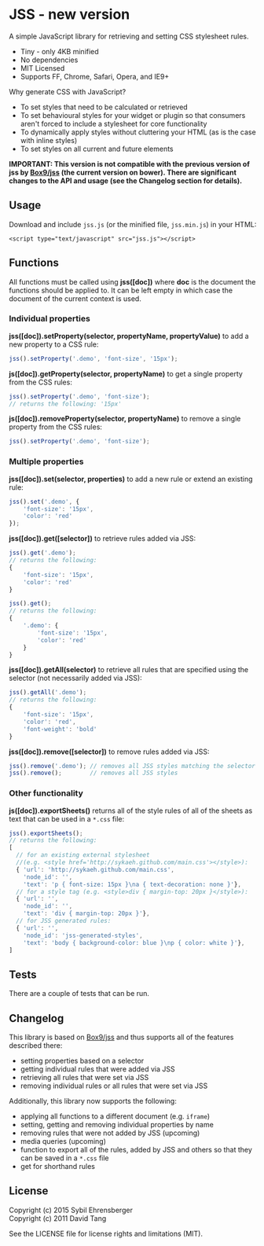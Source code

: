 # JSS - new version

A simple JavaScript library for retrieving and setting CSS stylesheet rules.

* Tiny - only 4KB minified
* No dependencies
* MIT Licensed
* Supports FF, Chrome, Safari, Opera, and IE9+

Why generate CSS with JavaScript?

* To set styles that need to be calculated or retrieved
* To set behavioural styles for your widget or plugin so that consumers aren't forced to include a stylesheet for core functionality
* To dynamically apply styles without cluttering your HTML (as is the case with inline styles)
* To set styles on all current and future elements

**IMPORTANT: This version is not compatible with the previous version of jss by [Box9/jss](https://github.com/Box9/jss) (the current version on bower). There are significant changes to the API and usage (see the Changelog section for details).**

## Usage

Download and include `jss.js` (or the minified file, `jss.min.js`) in your HTML:

    <script type="text/javascript" src="jss.js"></script>


## Functions

All functions must be called using **jss([doc])** where **doc** is the document the functions should be applied to. It can be left empty in which case the document of the current context is used.

### Individual properties

**jss([doc]).setProperty(selector, propertyName, propertyValue)** to add a new property to a CSS rule:

```js
jss().setProperty('.demo', 'font-size', '15px');
```

**js([doc]).getProperty(selector, propertyName)** to get a single property from the CSS rules:

```js
jss().setProperty('.demo', 'font-size');
// returns the following: '15px'
```

**js([doc]).removeProperty(selector, propertyName)** to remove a single property from the CSS rules:

```js
jss().setProperty('.demo', 'font-size');
```

### Multiple properties

**jss([doc]).set(selector, properties)** to add a new rule or extend an existing rule:

```js
jss().set('.demo', {
    'font-size': '15px',
    'color': 'red'
});
```

**jss([doc]).get([selector])** to retrieve rules added via JSS:

```js
jss().get('.demo');
// returns the following:
{
    'font-size': '15px',
    'color': 'red'
}

jss().get();
// returns the following:
{
    '.demo': {
        'font-size': '15px',
        'color': 'red'
    }
}
```


**jss([doc]).getAll(selector)** to retrieve all rules that are specified using the selector (not necessarily added via JSS):

```js
jss().getAll('.demo');
// returns the following:
{
    'font-size': '15px',
    'color': 'red',
    'font-weight': 'bold'
}
```

**jss([doc]).remove([selector])** to remove rules added via JSS:

```js
jss().remove('.demo'); // removes all JSS styles matching the selector
jss().remove();        // removes all JSS styles
```

### Other functionality

**js([doc]).exportSheets()** returns all of the style rules of all of the sheets
as text that can be used in a `*.css` file:

```js
jss().exportSheets();
// returns the following:
[
  // for an existing external stylesheet
  //(e.g. <style href='http://sykaeh.github.com/main.css'></style>):
  { 'url': 'http://sykaeh.github.com/main.css',
    'node_id': '',
    'text': 'p { font-size: 15px }\na { text-decoration: none }'},
  // for a style tag (e.g. <style>div { margin-top: 20px }</style>):
  { 'url': '',
    'node_id': '',
    'text': 'div { margin-top: 20px }'},
  // for JSS generated rules:
  { 'url': '',
    'node_id': 'jss-generated-styles',
    'text': 'body { background-color: blue }\np { color: white }'},
]
```

## Tests

There are a couple of tests that can be run.

## Changelog

This library is based on [Box9/jss](https://github.com/Box9/jss) and thus supports all of the features described there:
* setting properties based on a selector
* getting individual rules that were added via JSS
* retrieving all rules that were set via JSS
* removing individual rules or all rules that were set via JSS

Additionally, this library now supports the following:

* applying all functions to a different document (e.g. `iframe`)
* setting, getting and removing individual properties by name
* removing rules that were not added by JSS (upcoming)
* media queries (upcoming)
* function to export all of the rules, added by JSS and others so that they can be saved in a `*.css` file
* get for shorthand rules


## License

Copyright (c) 2015 Sybil Ehrensberger  
Copyright (c) 2011 David Tang

See the LICENSE file for license rights and limitations (MIT).
